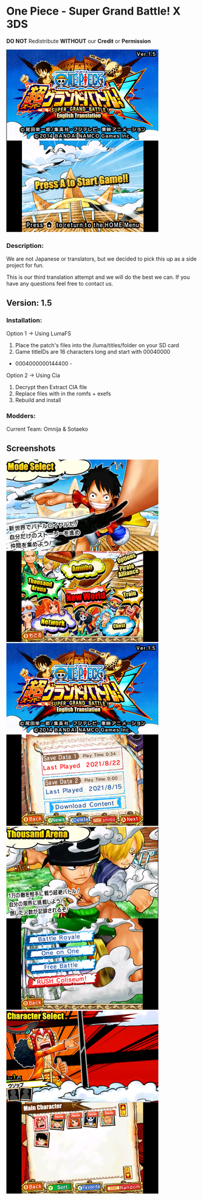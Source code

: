 # One Piece - Super Grand Battle! X 3DS
**DO NOT** Redistribute **WITHOUT** our **Credit** or **Permission**

![Intro](/docs/title.png)

### Description:
We are not Japanese or translators, but we decided to pick this up as a side 
project for fun.

This is our third translation attempt and we will do the best we can.
If you have any questions feel free to contact us.

## Version: 1.5

### Installation:
Option 1 -> Using LumaFS
1. Place the patch's files into the /luma/titles/<titleID>folder on your SD card
2. Game titleIDs are 16 characters long and start with 00040000
- 0004000000144400 -

Option 2 -> Using Cia
1. Decrypt then Extract CIA file
2. Replace files with in the romfs + exefs
3. Rebuild and install

### Modders:
Current Team:
Omnija & Sotaeko

## Screenshots

![Intro](/docs/mainmenu.png) ![Intro](/docs/data.png)
![Intro](/docs/arena.png) ![Intro](/docs/characters.png)
